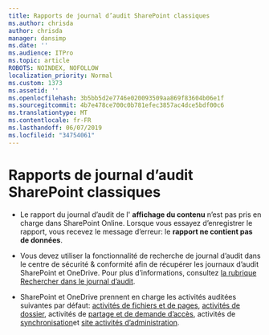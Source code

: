 ```yaml
---
title: Rapports de journal d’audit SharePoint classiques
ms.author: chrisda
author: chrisda
manager: dansimp
ms.date: ''
ms.audience: ITPro
ms.topic: article
ROBOTS: NOINDEX, NOFOLLOW
localization_priority: Normal
ms.custom: 1373
ms.assetid: ''
ms.openlocfilehash: 3b5bb5d2e7746e020093509aa869f83604b06e1f
ms.sourcegitcommit: 4b7e478ce700c0b781efec3857ac4dce5bdf00c6
ms.translationtype: MT
ms.contentlocale: fr-FR
ms.lasthandoff: 06/07/2019
ms.locfileid: "34754061"
---
```

# <a name="classic-sharepoint-audit-log-reports"></a>Rapports de journal d’audit SharePoint classiques

- Le rapport du journal d’audit de l' **affichage du contenu** n’est pas pris en charge dans SharePoint Online. Lorsque vous essayez d’enregistrer le rapport, vous recevez le message d’erreur: le **rapport ne contient pas de données**.

- Vous devez utiliser la fonctionnalité de recherche de journal d’audit dans le centre de sécurité & conformité afin de récupérer les journaux d’audit SharePoint et OneDrive. Pour plus d’informations, consultez [la rubrique Rechercher dans le journal d’audit](https://docs.microsoft.com/office365/securitycompliance/search-the-audit-log-in-security-and-compliance#search-the-audit-log).

- SharePoint et OneDrive prennent en charge les activités auditées suivantes par défaut: [activités de fichiers et de pages](https://docs.microsoft.com/office365/securitycompliance/search-the-audit-log-in-security-and-compliance#file-and-page-activities), [activités de dossier](https://docs.microsoft.com/office365/securitycompliance/search-the-audit-log-in-security-and-compliance#folder-activities), activités de [partage et de demande d’accès](https://docs.microsoft.com/office365/securitycompliance/search-the-audit-log-in-security-and-compliance#sharing-and-access-request-activities), activités de [synchronisation](https://docs.microsoft.com/office365/securitycompliance/search-the-audit-log-in-security-and-compliance#synchronization-activities)et [site activités d’administration](https://docs.microsoft.com/office365/securitycompliance/search-the-audit-log-in-security-and-compliance#site-administration-activities).
